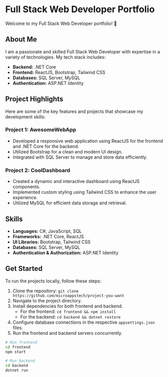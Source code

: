 # Full Stack Web Developer Portfolio

Welcome to my Full Stack Web Developer portfolio! 👋

## About Me

I am a passionate and skilled Full Stack Web Developer with expertise in a variety of technologies. My tech stack includes:

- **Backend:** .NET Core
- **Frontend:** ReactJS, Bootstrap, Tailwind CSS
- **Databases:** SQL Server, MySQL
- **Authentication:** ASP.NET Identity

## Project Highlights

Here are some of the key features and projects that showcase my development skills:

### Project 1: AwesomeWebApp

- Developed a responsive web application using ReactJS for the frontend and .NET Core for the backend.
- Utilized Bootstrap for a clean and modern UI design.
- Integrated with SQL Server to manage and store data efficiently.

### Project 2: CoolDashboard

- Created a dynamic and interactive dashboard using ReactJS components.
- Implemented custom styling using Tailwind CSS to enhance the user experience.
- Utilized MySQL for efficient data storage and retrieval.

## Skills

- **Languages:** C#, JavaScript, SQL
- **Frameworks:** .NET Core, ReactJS
- **UI Libraries:** Bootstrap, Tailwind CSS
- **Databases:** SQL Server, MySQL
- **Authentication & Authorization:** ASP.NET Identity

## Get Started

To run the projects locally, follow these steps:

1. Clone the repository: `git clone https://github.com/microappstech/project-you-want`
2. Navigate to the project directory.
3. Install dependencies for both frontend and backend.
   - For the frontend: `cd frontend && npm install`
   - For the backend: `cd backend && dotnet restore`
4. Configure database connections in the respective `appsettings.json` files.
5. Run the frontend and backend servers concurrently.

```bash
# Run frontend
cd frontend
npm start

# Run backend
cd backend
dotnet run
